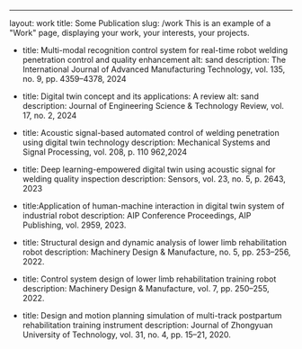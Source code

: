 ---
layout: work
title: Some Publication
slug: /work
This is an example of a "Work" page, displaying your work, your interests, your projects.

  - title: Multi-modal recognition control system for real-time robot welding penetration control and quality enhancement
    alt: sand
    description: The International Journal of Advanced Manufacturing Technology, vol. 135, no. 9, pp. 4359–4378, 2024

  - title: Digital twin concept and its applications: A review
    alt: sand
    description: Journal of Engineering Science & Technology Review, vol. 17, no. 2, 2024

  - title: Acoustic signal-based automated control of welding penetration using digital twin technology
    description: Mechanical Systems and Signal Processing, vol. 208, p. 110 962,2024

  - title: Deep learning-empowered digital twin using acoustic signal for welding quality inspection
    description: Sensors, vol. 23, no. 5, p. 2643, 2023

  - title:Application of human-machine interaction in digital twin system of industrial robot
    description: AIP Conference Proceedings, AIP Publishing, vol. 2959, 2023.

  - title: Structural design and dynamic analysis of lower limb rehabilitation robot
    description: Machinery Design & Manufacture, no. 5, pp. 253–256, 2022.

  - title: Control system design of lower limb rehabilitation training robot
    description: Machinery Design & Manufacture, vol. 7, pp. 250–255, 2022.

  - title: Design and motion planning simulation of multi-track postpartum rehabilitation training instrument
    description: Journal of Zhongyuan University of Technology, vol. 31, no. 4, pp. 15–21, 2020.


<br />
<br />
